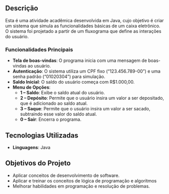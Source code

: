 ## Descrição

Esta é uma atividade acadêmica desenvolvida em Java, cujo objetivo é criar um sistema que simula as funcionalidades básicas de um caixa eletrônico. O sistema foi projetado a partir de um fluxograma que define as interações do usuário.

### Funcionalidades Principais

- **Tela de boas-vindas**: O programa inicia com uma mensagem de boas-vindas ao usuário.
- **Autenticação**: O sistema utiliza um CPF fixo (“123.456.789-00”) e uma senha padrão (“01020304”) para simulação.
- **Saldo Inicial**: O saldo do usuário começa com R$1.000,00.
- **Menu de Opções**:
  - **1 – Saldo**: Exibe o saldo atual do usuário.
  - **2 – Depósito**: Permite que o usuário insira um valor a ser depositado, que é adicionado ao saldo atual.
  - **3 – Saque**: Permite que o usuário insira um valor a ser sacado, subtraindo esse valor do saldo atual.
  - **0 – Sair**: Encerra o programa.

## Tecnologias Utilizadas

- **Linguagens**: Java

## Objetivos do Projeto

- Aplicar conceitos de desenvolvimento de software.
- Aplicar e treinar os conceitos de lógica de programação e algoritmos
- Melhorar habilidades em programação e resolução de problemas.
